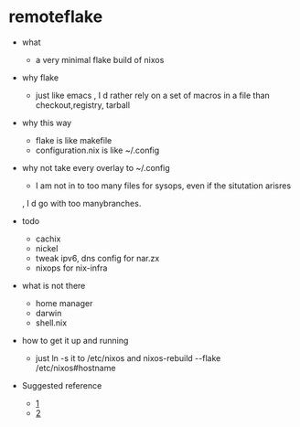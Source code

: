 # remoteflake
- what
  - a very minimal flake build of nixos
- why flake
  - just like emacs , I d rather rely on a set of macros in a file than checkout,registry, tarball
- why this way
  - flake is like makefile
  - configuration.nix is like ~/.config
- why not take every overlay to ~/.config
  - I am not in to too many files for sysops, even if the situtation arisres
  
  
  , I d go with too manybranches. 
- todo
  - cachix
  - nickel
  - tweak ipv6, dns config for nar.zx
  - nixops for nix-infra 
- what is not there 
  - home manager
  - darwin
  - shell.nix
- how to get it up and running
  - just ln -s it to /etc/nixos and nixos-rebuild --flake /etc/nixos#hostname
- Suggested reference
  - [1](https://zimbatm.com/notes/nixflakes)
  - [2](https://xeiaso.net/blog/nix-flakes-look-up-package)
